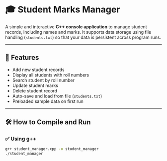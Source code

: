 # 🎓 Student Marks Manager

A simple and interactive **C++ console application** to manage student records, including names and marks. It supports data storage using file handling (`students.txt`) so that your data is persistent across program runs.

---

## 📌 Features

- Add new student records
- Display all students with roll numbers
- Search student by roll number
- Update student marks
- Delete student record
- Auto-save and load from file (`students.txt`)
- Preloaded sample data on first run

---

## 🛠 How to Compile and Run

### ✅ Using g++

```bash
g++ student_manager.cpp -o student_manager
./student_manager
